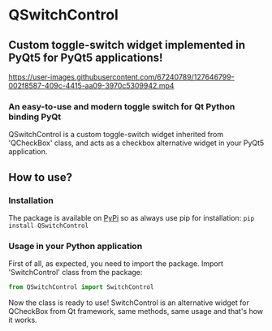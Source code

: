 # QSwitchControl
## Custom toggle-switch widget implemented in PyQt5 for PyQt5 applications!


https://user-images.githubusercontent.com/67240789/127646799-002f8587-409c-4415-aa09-3970c5309942.mp4

### An easy-to-use and modern toggle switch for Qt Python binding PyQt
QSwitchControl is a custom toggle-switch widget inherited from 'QCheckBox' class, and acts as a checkbox alternative widget in your PyQt5 application.

## How to use?
### Installation
The package is available on [PyPi](https://pypi.org) so as always use pip for installation:
```pip install QSwitchControl```

### Usage in your Python application
First of all, as expected, you need to import the package.
Import 'SwitchControl' class from the package:
```python
from QSwitchControl import SwitchControl
```
Now the class is ready to use!
SwitchControl is an alternative widget for QCheckBox from Qt framework, same methods, same usage and that's how it works.
